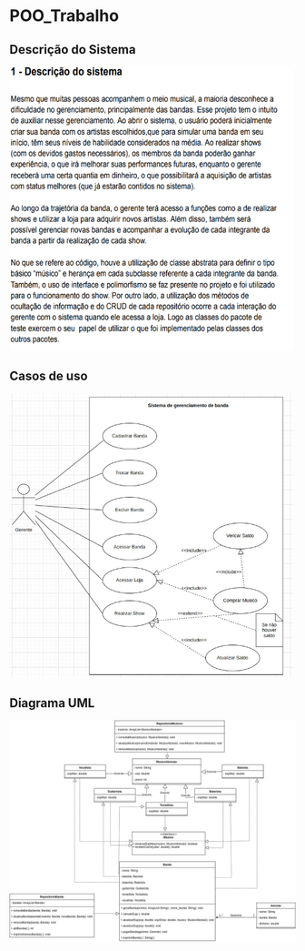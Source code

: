 # POO_Trabalho

## Descrição do Sistema

<img src="./imgs/Descrição.png" width=500 height=500>

## Casos de uso 

<img src="./imgs/Casos_de_Uso.jpeg" width=500 height=500>

## Diagrama UML

<img src="./imgs/UML.jpeg" >